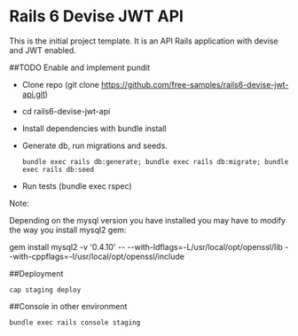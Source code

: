 # Rails 6 Devise JWT API
This is the initial project template. It is an API Rails application with devise and JWT enabled.

##TODO Enable and implement pundit

+ Clone repo (git clone https://github.com/free-samples/rails6-devise-jwt-api.git)
+ cd rails6-devise-jwt-api
+ Install dependencies with bundle install
+ Generate db, run migrations and seeds. 

  ``bundle exec rails db:generate;
  bundle exec rails db:migrate;
  bundle exec rails db:seed``
+ Run tests (bundle exec rspec)

Note:

Depending on the mysql version you have installed you may have to modify the way you install mysql2 gem:

gem install mysql2 -v '0.4.10' -- --with-ldflags=-L/usr/local/opt/openssl/lib --with-cppflags=-I/usr/local/opt/openssl/include


##Deployment

```
cap staging deploy
```


##Console in other environment
```
bundle exec rails console staging
```
